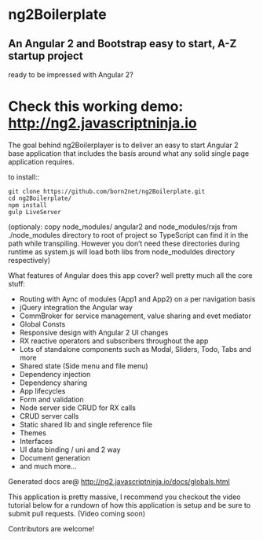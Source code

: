 ng2Boilerplate
=====================

An Angular 2 and Bootstrap easy to start, A-Z startup project
----------------


ready to be impressed with Angular 2?


Check this working demo: http://ng2.javascriptninja.io
====


The goal behind ng2Boilerplayer is to deliver an easy to start Angular 2 base application that includes the basis around what any solid single page application requires.

to install::
```
git clone https://github.com/born2net/ng2Boilerplate.git
cd ng2Boilerplate/
npm install
gulp LiveServer
```


(optionaly: copy node_modules/ angular2 and node_modules/rxjs from ./node_modules directory to root of project so TypeScript can find it in the path while transpiling. However you don’t need these directories during runtime as system.js will load both libs from node_moduldes directory respectively)

What features of Angular does this app cover? well pretty much all the core stuff:

- Routing with Aync of modules (App1 and App2) on a per navigation basis
- jQuery integration the Angular way
- CommBroker for service management, value sharing and evet mediator 
- Global Consts
- Responsive design with Angular 2 UI changes 
- RX reactive operators and subscribers throughout the app
- Lots of standalone components such as Modal, Sliders, Todo, Tabs and more
- Shared state (Side menu and file menu)
- Dependency injection
- Dependency sharing
- App lifecycles
- Form and validation
- Node server side CRUD for RX calls
- CRUD server calls
- Static shared lib and single reference file
- Themes
- Interfaces
- UI data binding / uni and 2 way
- Document generation
- and much more...

Generated docs are@ http://ng2.javascriptninja.io/docs/globals.html

This application is pretty massive, I recommend you checkout the video tutorial below for a rundown of how this application is setup and be sure to submit pull requests.
(Video coming soon)

Contributors are welcome!





